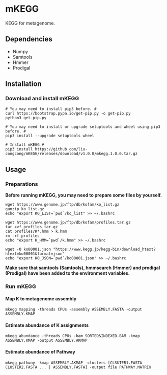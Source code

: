 # mKEGG

KEGG for metagenome.

## Dependencies

* Numpy
* Samtools
* Hmmer
* Prodigal

## Installation

### Download and install mKEGG

```shell
# You may need to install pip3 before. #
curl https://bootstrap.pypa.io/get-pip.py -o get-pip.py
python3 get-pip.py

# You may need to install or upgrade setuptools and wheel using pip3 before. #
pip3 install --upgrade setuptools wheel

# Install mKEGG #
pip3 install https://github.com/liu-congcong/mKEGG/releases/download/v1.0.0/mkegg.1.0.0.tar.gz
```

## Usage

### Preparations

**Before running mKEGG, you may need to prepare some files by yourself.**

```shell
wget https://www.genome.jp/ftp/db/kofam/ko_list.gz
gunzip ko_list.gz
echo "export KO_LIST=`pwd`/ko_list" >> ~/.bashrc
```

```shell
wget https://www.genome.jp/ftp/db/kofam/profiles.tar.gz
tar xvf profiles.tar.gz
cat profiles/K*.hmm > k.hmm
rm -rf profiles
echo "export K_HMM=`pwd`/k.hmm" >> ~/.bashrc
```

```shell
wget -O ko00001.json "https://www.kegg.jp/kegg-bin/download_htext?htext=ko00001&format=json"
echo "export KO_JSON=`pwd`/ko00001.json" >> ~/.bashrc
```

**Make sure that samtools (Samtools), hmmsearch (Hmmer) and prodigal (Prodigal) have been added to the environment variables.**

### Run mKEGG

#### Map K to metagenome assembly

```shell
mkegg mapping -threads CPUs -assembly ASSEMBLY.FASTA -output ASSEMBLY.KMAP
```

#### Estimate abundance of K assignments

```shell
mkegg abundance -threads CPUs -bam SORTED&INDEXED.BAM -kmap ASSEMBLY.KMAP -output ASSEMBLY.AKMAP
```

#### Estimate abundance of Pathway

```shell
mkegg pathway -kmap ASSEMBLY.AKMAP -clusters [CLSUTER1.FASTA CLUSTER2.FASTA ... | ASSEMBLY.FASTA] -output file PATHWAY.MATRIX
```
